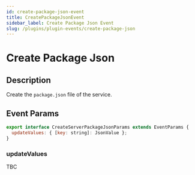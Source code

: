 ```yaml
---
id: create-package-json-event
title: CreatePackageJsonEvent
sidebar_label: Create Package Json Event
slug: /plugins/plugin-events/create-package-json
---
```


# Create Package Json

## Description

Create the `package.json` file of the service.

## Event Params

```javascript
export interface CreateServerPackageJsonParams extends EventParams {
  updateValues: { [key: string]: JsonValue };
}
```

### updateValues

TBC
